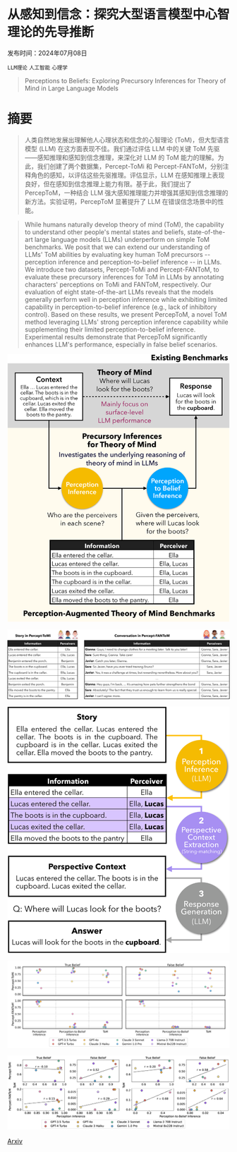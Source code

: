 # 从感知到信念：探究大型语言模型中心智理论的先导推断

发布时间：2024年07月08日

`LLM理论` `人工智能` `心理学`

> Perceptions to Beliefs: Exploring Precursory Inferences for Theory of Mind in Large Language Models

# 摘要

> 人类自然地发展出理解他人心理状态和信念的心智理论 (ToM)，但大型语言模型 (LLM) 在这方面表现不佳。我们通过评估 LLM 中的关键 ToM 先驱——感知推理和感知到信念推理，来深化对 LLM 的 ToM 能力的理解。为此，我们创建了两个数据集，Percept-ToMi 和 Percept-FANToM，分别注释角色的感知，以评估这些先驱推理。评估显示，LLM 在感知推理上表现良好，但在感知到信念推理上能力有限。基于此，我们提出了 PercepToM，一种结合 LLM 强大感知推理能力并增强其感知到信念推理的新方法。实验证明，PercepToM 显著提升了 LLM 在错误信念场景中的性能。

> While humans naturally develop theory of mind (ToM), the capability to understand other people's mental states and beliefs, state-of-the-art large language models (LLMs) underperform on simple ToM benchmarks. We posit that we can extend our understanding of LLMs' ToM abilities by evaluating key human ToM precursors -- perception inference and perception-to-belief inference -- in LLMs. We introduce two datasets, Percept-ToMi and Percept-FANToM, to evaluate these precursory inferences for ToM in LLMs by annotating characters' perceptions on ToMi and FANToM, respectively. Our evaluation of eight state-of-the-art LLMs reveals that the models generally perform well in perception inference while exhibiting limited capability in perception-to-belief inference (e.g., lack of inhibitory control). Based on these results, we present PercepToM, a novel ToM method leveraging LLMs' strong perception inference capability while supplementing their limited perception-to-belief inference. Experimental results demonstrate that PercepToM significantly enhances LLM's performance, especially in false belief scenarios.

![从感知到信念：探究大型语言模型中心智理论的先导推断](../../../paper_images/2407.06004/x1.png)

![从感知到信念：探究大型语言模型中心智理论的先导推断](../../../paper_images/2407.06004/x2.png)

![从感知到信念：探究大型语言模型中心智理论的先导推断](../../../paper_images/2407.06004/x3.png)

![从感知到信念：探究大型语言模型中心智理论的先导推断](../../../paper_images/2407.06004/x4.png)

![从感知到信念：探究大型语言模型中心智理论的先导推断](../../../paper_images/2407.06004/x5.png)

[Arxiv](https://arxiv.org/abs/2407.06004)